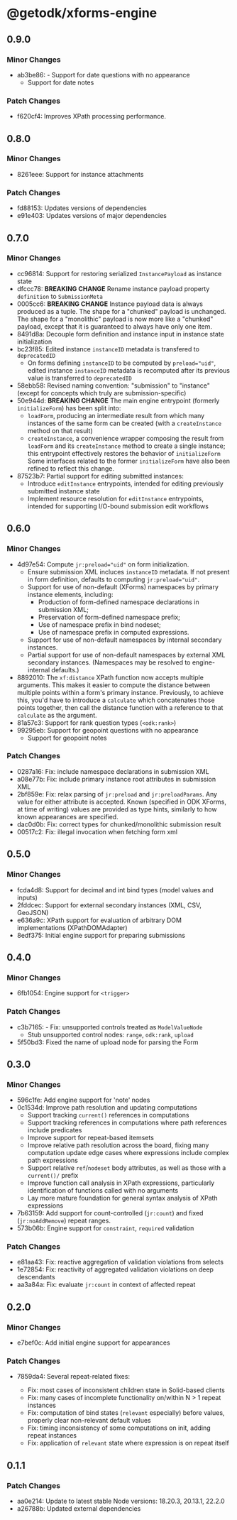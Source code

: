 # @getodk/xforms-engine

## 0.9.0

### Minor Changes

- ab3be86: - Support for date questions with no appearance
  - Support for date notes

### Patch Changes

- f620cf4: Improves XPath processing performance.

## 0.8.0

### Minor Changes

- 8261eee: Support for instance attachments

### Patch Changes

- fd88153: Updates versions of dependencies
- e91e403: Updates versions of major dependencies

## 0.7.0

### Minor Changes

- cc96814: Support for restoring serialized `InstancePayload` as instance state
- dfccc78: **BREAKING CHANGE** Rename instance payload property `definition` to `SubmissionMeta`
- 0005cc6: **BREAKING CHANGE** Instance payload data is always produced as a tuple. The shape for a "chunked" payload is unchanged. The shape for a "monolithic" payload is now more like a "chunked" payload, except that it is guaranteed to always have only one item.
- 8491d8a: Decouple form definition and instance input in instance state initialization
- bc23f85: Edited instance `instanceID` metadata is transfered to `deprecatedID`
  - On forms defining `instanceID` to be computed by `preload="uid"`, edited instance `instanceID` metadata is recomputed after its previous value is transferred to `deprecatedID`
- 58ebb58: Revised naming convention: "submission" to "instance" (except for concepts which truly are submission-specific)
- 50e944d: **BREAKING CHANGE** The main engine entrypoint (formerly `initializeForm`) has been split into:
  - `loadForm`, producing an intermediate result from which many instances of the same form can be created (with a `createInstance` method on that result)
  - `createInstance`, a convenience wrapper composing the result from `loadForm` and its `createInstance` method to create a single instance; this entrypoint effectively restores the behavior of `initializeForm`
    Some interfaces related to the former `initializeForm` have also been refined to reflect this change.
- 87523b7: Partial support for editing submitted instances:
  - Introduce `editInstance` entrypoints, intended for editing previously submitted instance state
  - Implement resource resolution for `editInstance` entrypoints, intended for supporting I/O-bound submission edit workflows

## 0.6.0

### Minor Changes

- 4d97e54: Compute `jr:preload="uid"` on form initialization.
  - Ensure submission XML incluces `instanceID` metadata. If not present in form definition, defaults to computing `jr:preload="uid"`.
  - Support for use of non-default (XForms) namespaces by primary instance elements, including:
    - Production of form-defined namespace declarations in submission XML;
    - Preservation of form-defined namespace prefix;
    - Use of namespace prefix in bind nodeset;
    - Use of namespace prefix in computed expressions.
  - Support for use of non-default namespaces by internal secondary instances.
  - Partial support for use of non-default namespaces by external XML secondary instances. (Namespaces may be resolved to engine-internal defaults.)
- 8892010: The `xf:distance` XPath function now accepts multiple arguments. This makes it easier to compute the distance between multiple points within a form's primary instance. Previously, to achieve this, you'd have to introduce a `calculate` which concatenates those points together, then call the distance function with a reference to that `calculate` as the argument.
- 81a57c3: Support for rank question types (`<odk:rank>`)
- 99295eb: Support for geopoint questions with no appearance
  - Support for geopoint notes

### Patch Changes

- 0287a16: Fix: include namespace declarations in submission XML
- a08e77b: Fix: include primary instance root attributes in submission XML
- 2bf859e: Fix: relax parsing of `jr:preload` and `jr:preloadParams`. Any value for either attribute is accepted. Known (specified in ODK XForms, at time of writing) values are provided as type hints, similarly to how known appearances are specified.
- dac0d0b: Fix: correct types for chunked/monolithic submission result
- 00517c2: Fix: illegal invocation when fetching form xml

## 0.5.0

### Minor Changes

- fcda4d8: Support for decimal and int bind types (model values and inputs)
- 2fddcec: Support for external secondary instances (XML, CSV, GeoJSON)
- e636a9c: XPath support for evaluation of arbitrary DOM implementations (XPathDOMAdapter)
- 8edf375: Initial engine support for preparing submissions

## 0.4.0

### Minor Changes

- 6fb1054: Engine support for `<trigger>`

### Patch Changes

- c3b7165: - Fix: unsupported controls treated as `ModelValueNode`
  - Stub unsupported control nodes: `range`, `odk:rank`, `upload`
- 5f50bd3: Fixed the name of upload node for parsing the Form

## 0.3.0

### Minor Changes

- 596c1fe: Add engine support for 'note' nodes
- 0c1534d: Improve path resolution and updating computations
  - Support tracking `current()` references in computations
  - Support tracking references in computations where path references include predicates
  - Improve support for repeat-based itemsets
  - Improve relative path resolution across the board, fixing many computation update edge cases where expressions include complex path expressions
  - Support relative `ref`/`nodeset` body attributes, as well as those with a `current()/` prefix
  - Improve function call analysis in XPath expressions, particularly identification of functions called with no arguments
  - Lay more mature foundation for general syntax analysis of XPath expressions
- 7b63159: Add support for count-controlled (`jr:count`) and fixed (`jr:noAddRemove`) repeat ranges.
- 573b06b: Engine support for `constraint`, `required` validation

### Patch Changes

- e81aa43: Fix: reactive aggregation of validation violations from selects
- 1e72854: Fix: reactivity of aggregated validation violations on deep descendants
- aa3a84a: Fix: evaluate `jr:count` in context of affected repeat

## 0.2.0

### Minor Changes

- e7bef0c: Add initial engine support for appearances

### Patch Changes

- 7859da4: Several repeat-related fixes:

  - Fix: most cases of inconsistent children state in Solid-based clients
  - Fix: many cases of incomplete functionality on/within N > 1 repeat instances
  - Fix: computation of bind states (`relevant` especially) before values, properly clear non-relevant default values
  - Fix: timing inconsistency of some computations on init, adding repeat instances
  - Fix: application of `relevant` state where expression is on repeat itself

## 0.1.1

### Patch Changes

- aa0e214: Update to latest stable Node versions: 18.20.3, 20.13.1, 22.2.0
- a26788b: Updated external dependencies
